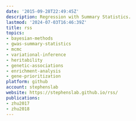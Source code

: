 ```yaml
---
date: '2015-09-28T22:49:45Z'
description: Regression with Summary Statistics.
lastmod: '2024-07-03T16:46:39Z'
title: rss
topics:
- bayesian-methods
- gwas-summary-statistics
- mcmc
- variational-inference
- heritability
- genetic-associations
- enrichment-analysis
- gene-prioritization
platform: github
account: stephenslab
website: https://stephenslab.github.io/rss/
publications:
- zhu2017
- zhu2018
---
```


